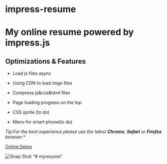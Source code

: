 impress-resume
==============

# My online resume powered by impress.js

## Optimizations & Features

- Load js files async

- Using CDN to load imge files

- Compress js&css&html files

- Page loading progress on the top

- CSS sprite (to do)

- Menu for smart phone(to do)



*Tip:For the best experience please use the latest <b>Chrome</b>, <b>Safari</b> or <b>Firefox</b> browser.**

[Online Demo](http://zerosoul.github.io/impress-resume)

![Snap Shot](http://impress-resume.qiniudn.com/snapshot.PNG)
"# myresume" 
